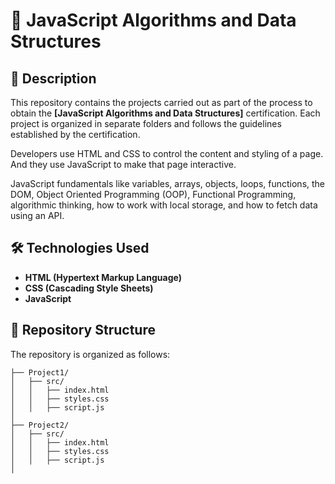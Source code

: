 # 🌟 JavaScript Algorithms and Data Structures

## 📜 Description

This repository contains the projects carried out as part of the process to obtain the **[JavaScript Algorithms and Data Structures]** certification. Each project is organized in separate folders and follows the guidelines established by the certification.

Developers use HTML and CSS to control the content and styling of a page. And they use JavaScript to make that page interactive.

JavaScript fundamentals like variables, arrays, objects, loops, functions, the DOM, Object Oriented Programming (OOP), Functional Programming, algorithmic thinking, how to work with local storage, and how to fetch data using an API.

## 🛠️ Technologies Used

- **HTML (Hypertext Markup Language)**
- **CSS (Cascading Style Sheets)**
- **JavaScript**

## 📂 Repository Structure

The repository is organized as follows:

```plaintext
├── Project1/
│   ├── src/
│   │   ├── index.html
│   │   ├── styles.css
│   │   ├── script.js
│
├── Project2/
│   ├── src/
│   │   ├── index.html
│   │   ├── styles.css
│   │   ├── script.js
│

